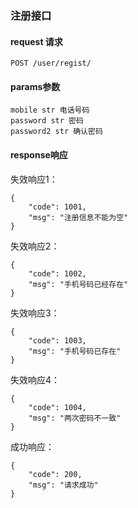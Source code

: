 ### 注册接口

#### request 请求

	POST /user/regist/

#### params参数

	mobile str 电话号码
	password str 密码
	password2 str 确认密码

#### response响应

失效响应1：

	{
	    "code": 1001,
	    "msg": "注册信息不能为空"
	}

失效响应2：

	{
	    "code": 1002,
	    "msg": "手机号码已经存在"
	}

失效响应3：

	{
	    "code": 1003,
	    "msg": "手机号码已存在"
	}

失效响应4：

	{
	    "code": 1004,
	    "msg": "两次密码不一致"
	}

成功响应：

	{
	    "code": 200,
	    "msg": "请求成功"
	}